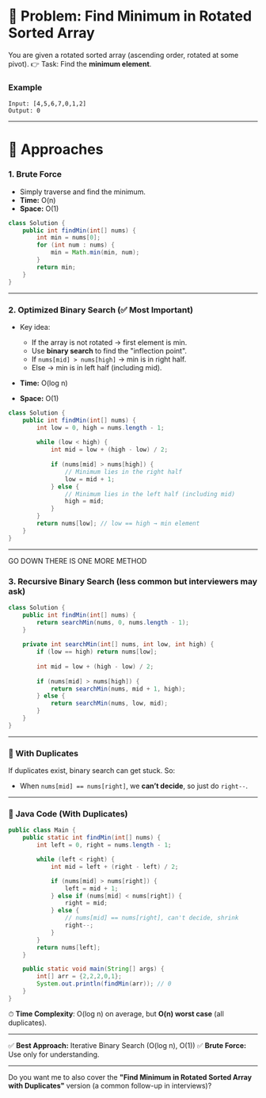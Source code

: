 # 🔹 Problem: Find Minimum in Rotated Sorted Array

You are given a rotated sorted array (ascending order, rotated at some pivot).
👉 Task: Find the **minimum element**.

### Example

```
Input: [4,5,6,7,0,1,2]
Output: 0
```

---

# 🔹 Approaches

### 1. **Brute Force**

* Simply traverse and find the minimum.
* **Time:** O(n)
* **Space:** O(1)

```java
class Solution {
    public int findMin(int[] nums) {
        int min = nums[0];
        for (int num : nums) {
            min = Math.min(min, num);
        }
        return min;
    }
}
```

---

### 2. **Optimized Binary Search** (✅ Most Important)

* Key idea:

  * If the array is not rotated → first element is min.
  * Use **binary search** to find the "inflection point".
  * If `nums[mid] > nums[high]` → min is in right half.
  * Else → min is in left half (including mid).

* **Time:** O(log n)

* **Space:** O(1)

```java
class Solution {
    public int findMin(int[] nums) {
        int low = 0, high = nums.length - 1;
        
        while (low < high) {
            int mid = low + (high - low) / 2;
            
            if (nums[mid] > nums[high]) {
                // Minimum lies in the right half
                low = mid + 1;
            } else {
                // Minimum lies in the left half (including mid)
                high = mid;
            }
        }
        return nums[low]; // low == high → min element
    }
}
```

---
GO DOWN THERE IS ONE MORE METHOD
### 3. **Recursive Binary Search** (less common but interviewers may ask)

```java
class Solution {
    public int findMin(int[] nums) {
        return searchMin(nums, 0, nums.length - 1);
    }
    
    private int searchMin(int[] nums, int low, int high) {
        if (low == high) return nums[low];
        
        int mid = low + (high - low) / 2;
        
        if (nums[mid] > nums[high]) {
            return searchMin(nums, mid + 1, high);
        } else {
            return searchMin(nums, low, mid);
        }
    }
}
```

---

### 🔹 With Duplicates

If duplicates exist, binary search can get stuck.
So:

* When `nums[mid] == nums[right]`, we **can’t decide**, so just do `right--`.

---

### 🔹 Java Code (With Duplicates)

```java
public class Main {
    public static int findMin(int[] nums) {
        int left = 0, right = nums.length - 1;

        while (left < right) {
            int mid = left + (right - left) / 2;

            if (nums[mid] > nums[right]) {
                left = mid + 1;
            } else if (nums[mid] < nums[right]) {
                right = mid;
            } else {
                // nums[mid] == nums[right], can't decide, shrink
                right--;
            }
        }
        return nums[left];
    }

    public static void main(String[] args) {
        int[] arr = {2,2,2,0,1};
        System.out.println(findMin(arr)); // 0
    }
}
```

⏱ **Time Complexity**: O(log n) on average, but **O(n) worst case** (all duplicates).

---

✅ **Best Approach:** Iterative Binary Search (O(log n), O(1))
✅ **Brute Force:** Use only for understanding.

---

Do you want me to also cover the **"Find Minimum in Rotated Sorted Array with Duplicates"** version (a common follow-up in interviews)?
